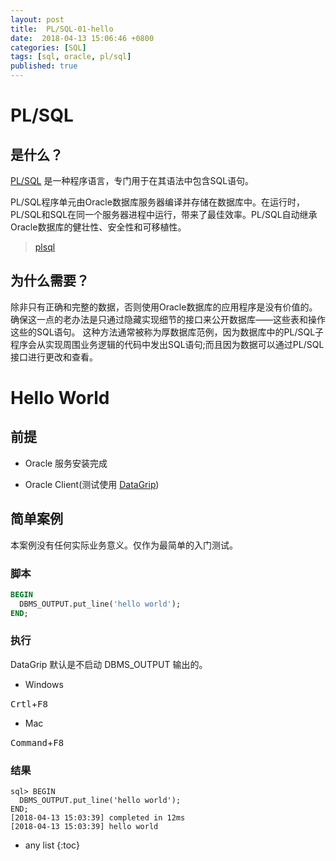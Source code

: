 ```yaml
---
layout: post
title:  PL/SQL-01-hello 
date:  2018-04-13 15:06:46 +0800
categories: [SQL]
tags: [sql, oracle, pl/sql]
published: true
---
```


# PL/SQL

## 是什么？

[PL/SQL](http://www.oracle.com/technetwork/database/features/plsql/index.html) 是一种程序语言，专门用于在其语法中包含SQL语句。

PL/SQL程序单元由Oracle数据库服务器编译并存储在数据库中。在运行时，PL/SQL和SQL在同一个服务器进程中运行，带来了最佳效率。PL/SQL自动继承Oracle数据库的健壮性、安全性和可移植性。

> [plsql](https://www.tutorialspoint.com/plsql/)

## 为什么需要？

除非只有正确和完整的数据，否则使用Oracle数据库的应用程序是没有价值的。
确保这一点的老办法是只通过隐藏实现细节的接口来公开数据库——这些表和操作这些的SQL语句。
这种方法通常被称为厚数据库范例，因为数据库中的PL/SQL子程序会从实现周围业务逻辑的代码中发出SQL语句;而且因为数据可以通过PL/SQL接口进行更改和查看。

# Hello World

## 前提

- Oracle 服务安装完成

- Oracle Client(测试使用 [DataGrip](https://www.jetbrains.com/datagrip/))

## 简单案例

本案例没有任何实际业务意义。仅作为最简单的入门测试。

### 脚本

```sql
BEGIN
  DBMS_OUTPUT.put_line('hello world');
END;
```

### 执行

DataGrip 默认是不启动 DBMS_OUTPUT 输出的。
  
- Windows  

<kbd>Crtl</kbd>+<kbd>F8</kbd>

- Mac

<kbd>Command</kbd>+<kbd>F8</kbd>

### 结果

```
sql> BEGIN
  DBMS_OUTPUT.put_line('hello world');
END;
[2018-04-13 15:03:39] completed in 12ms
[2018-04-13 15:03:39] hello world
```


* any list
{:toc}









 





